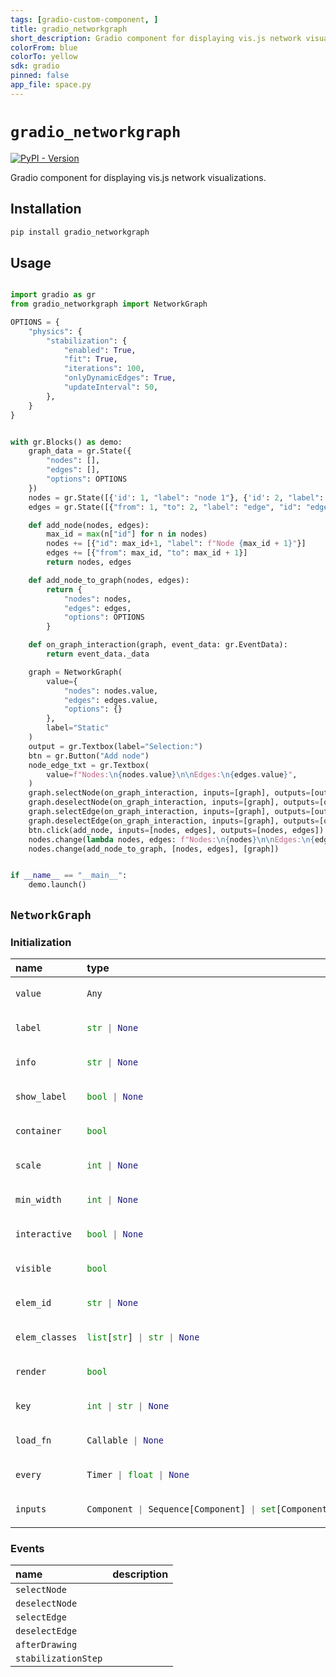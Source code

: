 ```yaml
---
tags: [gradio-custom-component, ]
title: gradio_networkgraph
short_description: Gradio component for displaying vis.js network visualizations.
colorFrom: blue
colorTo: yellow
sdk: gradio
pinned: false
app_file: space.py
---
```


# `gradio_networkgraph`
<a href="https://pypi.org/project/gradio_networkgraph/" target="_blank"><img alt="PyPI - Version" src="https://img.shields.io/pypi/v/gradio_networkgraph"></a>  

Gradio component for displaying vis.js network visualizations.

## Installation

```bash
pip install gradio_networkgraph
```

## Usage

```python

import gradio as gr
from gradio_networkgraph import NetworkGraph

OPTIONS = {
    "physics": {
        "stabilization": {
            "enabled": True,
            "fit": True,
            "iterations": 100,
            "onlyDynamicEdges": True,
            "updateInterval": 50,
        },
    }
}


with gr.Blocks() as demo:
    graph_data = gr.State({
        "nodes": [],
        "edges": [],
        "options": OPTIONS
    })
    nodes = gr.State([{'id': 1, "label": "node 1"}, {'id': 2, "label": "node 2"}])
    edges = gr.State([{"from": 1, "to": 2, "label": "edge", "id": "edge1"}])

    def add_node(nodes, edges):
        max_id = max(n["id"] for n in nodes)
        nodes += [{"id": max_id+1, "label": f"Node {max_id + 1}"}]
        edges += [{"from": max_id, "to": max_id + 1}]
        return nodes, edges

    def add_node_to_graph(nodes, edges):
        return {
            "nodes": nodes,
            "edges": edges,
            "options": OPTIONS
        }

    def on_graph_interaction(graph, event_data: gr.EventData):
        return event_data._data

    graph = NetworkGraph(
        value={
            "nodes": nodes.value,
            "edges": edges.value,
            "options": {}
        },
        label="Static"
    )
    output = gr.Textbox(label="Selection:")
    btn = gr.Button("Add node")
    node_edge_txt = gr.Textbox(
        value=f"Nodes:\n{nodes.value}\n\nEdges:\n{edges.value}",
    )
    graph.selectNode(on_graph_interaction, inputs=[graph], outputs=[output])
    graph.deselectNode(on_graph_interaction, inputs=[graph], outputs=[output])
    graph.selectEdge(on_graph_interaction, inputs=[graph], outputs=[output])
    graph.deselectEdge(on_graph_interaction, inputs=[graph], outputs=[output])
    btn.click(add_node, inputs=[nodes, edges], outputs=[nodes, edges])
    nodes.change(lambda nodes, edges: f"Nodes:\n{nodes}\n\nEdges:\n{edges}", [nodes, edges], [node_edge_txt])
    nodes.change(add_node_to_graph, [nodes, edges], [graph])


if __name__ == "__main__":
    demo.launch()

```

## `NetworkGraph`

### Initialization

<table>
<thead>
<tr>
<th align="left">name</th>
<th align="left" style="width: 25%;">type</th>
<th align="left">default</th>
<th align="left">description</th>
</tr>
</thead>
<tbody>
<tr>
<td align="left"><code>value</code></td>
<td align="left" style="width: 25%;">

```python
Any
```

</td>
<td align="left"><code>None</code></td>
<td align="left">None</td>
</tr>

<tr>
<td align="left"><code>label</code></td>
<td align="left" style="width: 25%;">

```python
str | None
```

</td>
<td align="left"><code>None</code></td>
<td align="left">None</td>
</tr>

<tr>
<td align="left"><code>info</code></td>
<td align="left" style="width: 25%;">

```python
str | None
```

</td>
<td align="left"><code>None</code></td>
<td align="left">None</td>
</tr>

<tr>
<td align="left"><code>show_label</code></td>
<td align="left" style="width: 25%;">

```python
bool | None
```

</td>
<td align="left"><code>None</code></td>
<td align="left">None</td>
</tr>

<tr>
<td align="left"><code>container</code></td>
<td align="left" style="width: 25%;">

```python
bool
```

</td>
<td align="left"><code>True</code></td>
<td align="left">None</td>
</tr>

<tr>
<td align="left"><code>scale</code></td>
<td align="left" style="width: 25%;">

```python
int | None
```

</td>
<td align="left"><code>None</code></td>
<td align="left">None</td>
</tr>

<tr>
<td align="left"><code>min_width</code></td>
<td align="left" style="width: 25%;">

```python
int | None
```

</td>
<td align="left"><code>None</code></td>
<td align="left">None</td>
</tr>

<tr>
<td align="left"><code>interactive</code></td>
<td align="left" style="width: 25%;">

```python
bool | None
```

</td>
<td align="left"><code>None</code></td>
<td align="left">None</td>
</tr>

<tr>
<td align="left"><code>visible</code></td>
<td align="left" style="width: 25%;">

```python
bool
```

</td>
<td align="left"><code>True</code></td>
<td align="left">None</td>
</tr>

<tr>
<td align="left"><code>elem_id</code></td>
<td align="left" style="width: 25%;">

```python
str | None
```

</td>
<td align="left"><code>None</code></td>
<td align="left">None</td>
</tr>

<tr>
<td align="left"><code>elem_classes</code></td>
<td align="left" style="width: 25%;">

```python
list[str] | str | None
```

</td>
<td align="left"><code>None</code></td>
<td align="left">None</td>
</tr>

<tr>
<td align="left"><code>render</code></td>
<td align="left" style="width: 25%;">

```python
bool
```

</td>
<td align="left"><code>True</code></td>
<td align="left">None</td>
</tr>

<tr>
<td align="left"><code>key</code></td>
<td align="left" style="width: 25%;">

```python
int | str | None
```

</td>
<td align="left"><code>None</code></td>
<td align="left">None</td>
</tr>

<tr>
<td align="left"><code>load_fn</code></td>
<td align="left" style="width: 25%;">

```python
Callable | None
```

</td>
<td align="left"><code>None</code></td>
<td align="left">None</td>
</tr>

<tr>
<td align="left"><code>every</code></td>
<td align="left" style="width: 25%;">

```python
Timer | float | None
```

</td>
<td align="left"><code>None</code></td>
<td align="left">None</td>
</tr>

<tr>
<td align="left"><code>inputs</code></td>
<td align="left" style="width: 25%;">

```python
Component | Sequence[Component] | set[Component] | None
```

</td>
<td align="left"><code>None</code></td>
<td align="left">None</td>
</tr>
</tbody></table>


### Events

| name | description |
|:-----|:------------|
| `selectNode` |  |
| `deselectNode` |  |
| `selectEdge` |  |
| `deselectEdge` |  |
| `afterDrawing` |  |
| `stabilizationStep` |  |



